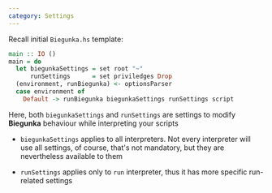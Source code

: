 ```yaml
---
category: Settings
---
```


Recall initial `Biegunka.hs` template:

```haskell
main :: IO ()
main = do
  let biegunkaSettings = set root "~"
      runSettings      = set priviledges Drop
  (environment, runBiegunka) <- optionsParser
  case environment of
    Default -> runBiegunka biegunkaSettings runSettings script
```

Here, both `biegunkaSettings` and `runSettings` are settings to modify __Biegunka__
behaviour while interpreting your scripts

  * `biegunkaSettings` applies to all interpreters. Not every interpreter will use
all settings, of course, that's not mandatory, but they are nevertheless available to them

  * `runSettings` applies only to `run` interpreter, thus it has more specific run-related settings
